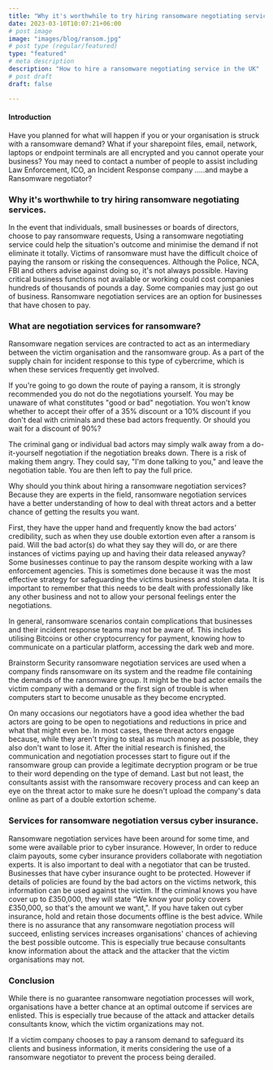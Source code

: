 ```yaml
---
title: "Why it's worthwhile to try hiring ransomware negotiating services?"
date: 2023-03-10T10:07:21+06:00
# post image
image: "images/blog/ransom.jpg"
# post type (regular/featured)
type: "featured"
# meta description
description: "How to hire a ransomware negotiating service in the UK"
# post draft
draft: false

---
```



#### Introduction

Have you planned for what will happen if you or your organisation is struck with a ransomware demand? What if your sharepoint files, email, network, laptops or endpoint terminals are all encrypted and you cannot operate your business? You may need to contact a number of people to assist including Law Enforcement, ICO, an Incident Response company .....and maybe a Ransomware negotiator?

### Why it's worthwhile to try hiring ransomware negotiating services.

In the event that individuals, small businesses or boards of directors, choose to pay ransomware requests, Using a ransomware negotiating service could help the situation's outcome and minimise the demand if not eliminate it totally.
Victims of ransomware must have the difficult choice of paying the ransom or risking the consequences. Although the Police, NCA, FBI and others advise against doing so, it's not always possible. Having critical business functions not available or working could cost companies hundreds of thousands of pounds a day. Some companies may just go out of business.
Ransomware negotiation services are an option for businesses that have chosen to pay.


### What are negotiation services for ransomware?

Ransomware negation services are contracted to act as an intermediary between the victim organisation and the ransomware group. As a part of the supply chain for incident response to this type of cybercrime, which is when these services frequently get involved.

If you're going to go down the route of paying a ransom, it is strongly recommended you do not do the negotiations yourself. You may be unaware of what constitutes "good or bad" negotiation. You won't know whether to accept their offer of a 35% discount or a 10% discount if you don't deal with criminals and these bad actors frequently. Or should you wait for a discount of 90%?

The criminal gang or individual bad actors may simply walk away from a do-it-yourself negotiation if the negotiation breaks down. There is a risk of making them angry. They could say, "I'm done talking to you," and leave the negotiation table. You are then left to pay the full price.

Why should you think about hiring a ransomware negotiation services? Because they are experts in the field, ransomware negotiation services have a better understanding of how to deal with threat actors and a better chance of getting the results you want.

First, they have the upper hand and frequently know the bad actors' credibility, such as when they use double extortion even after a ransom is paid. Will the bad actor(s) do what they say they will do, or are there instances of victims paying up and having their data released anyway?
Some businesses continue to pay the ransom despite working with a law enforcement agencies. This is sometimes done because it was the most effective strategy for safeguarding the victims business and stolen data. It is important to remember that this needs to be dealt with professionally like any other business and not to allow your personal feelings enter the negotiations. 

In general, ransomware scenarios contain complications that businesses and their incident response teams may not be aware of. This includes utilising Bitcoins or other cryptocurrency for payment, knowing how to communicate on a particular platform, accessing the dark web and more.

Brainstorm Security ransomware negotiation services are used when a company finds ransomware on its system and the readme file containing the demands of the ransomware group. It might be the bad actor emails the victim company with a demand or the first sign of trouble is when computers start to become unusable as they become encrypted.

On many occasions our negotiators have a good idea whether the bad actors are going to be open to negotiations and reductions in price and what that might even be. In most cases, these threat actors engage because, while they aren't trying to steal as much money as possible, they also don't want to lose it.
After the initial research is finished, the communication and negotiation processes start to figure out if the ransomware group can provide a legitimate decryption program or be true to their word depending on the type of demand. 
Last but not least, the consultants assist with the ransomware recovery process and can keep an eye on the threat actor to make sure he doesn't upload the company's data online as part of a double extortion scheme.


### Services for ransomware negotiation versus cyber insurance.

Ransomware negotiation services have been around for some time, and some were available prior to cyber insurance. However, In order to reduce claim payouts, some cyber insurance providers collaborate with negotiation experts. It is also important to deal with a negotiator that can be trusted.
Businesses that have cyber insurance ought to be protected. However if details of policies are found by the bad actors on the victims network, this information can be used against the victim. If the criminal knows you have cover up to £350,000, they will state “We know your policy covers £350,000, so that's the amount we want,". If you have taken out cyber insurance, hold and retain those documents offline is the best advice.
While there is no assurance that any ransomware negotiation process will succeed, enlisting services increases organisations' chances of achieving the best possible outcome. This is especially true because consultants know information about the attack and the attacker that the victim organisations may not.

### Conclusion

While there is no guarantee ransomware negotiation processes will work, organisations have a better chance at an optimal outcome if services are enlisted. This is especially true because of the attack and attacker details consultants know, which the victim organizations may not.

If a victim company chooses to pay a ransom demand to safeguard its clients and business information, it merits considering the use of a ransomware negotiator to prevent the process being derailed.




